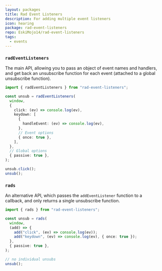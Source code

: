 ```yaml
---
layout: packages
title: Rad Event Listeners
description: For adding multiple event listeners
icon: hearing
package: rad-event-listeners
repo: EskiMojo14/rad-event-listeners
tags:
  - events
---
```


### `radEventListeners`

The main API, allowing you to pass an object of event names and handlers, and get back an unsubscribe function for each event (attached to a global unsubscribe function).

```ts
import { radEventListeners } from "rad-event-listeners";

const unsub = radEventListeners(
  window,
  {
    click: (ev) => console.log(ev),
    keydown: [
      {
        handleEvent: (ev) => console.log(ev),
      },
      // Event options
      { once: true },
    ],
  },
  // Global options
  { passive: true },
);

unsub.click();
unsub();
```

### `rads`

An alternative API, which passes the `addEventListener` function to a callback, and only returns a single unsubscribe function.

```ts
import { rads } from "rad-event-listeners";

const unsub = rads(
  window,
  (add) => {
    add("click", (ev) => console.log(ev));
    add("keydown", (ev) => console.log(ev), { once: true });
  },
  { passive: true },
);

// no individual unsubs
unsub();
```

